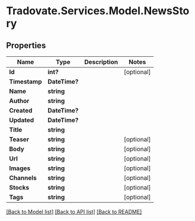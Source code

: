 # Tradovate.Services.Model.NewsStory
## Properties

Name | Type | Description | Notes
------------ | ------------- | ------------- | -------------
**Id** | **int?** |  | [optional] 
**Timestamp** | **DateTime?** |  | 
**Name** | **string** |  | 
**Author** | **string** |  | 
**Created** | **DateTime?** |  | 
**Updated** | **DateTime?** |  | 
**Title** | **string** |  | 
**Teaser** | **string** |  | [optional] 
**Body** | **string** |  | [optional] 
**Url** | **string** |  | [optional] 
**Images** | **string** |  | [optional] 
**Channels** | **string** |  | [optional] 
**Stocks** | **string** |  | [optional] 
**Tags** | **string** |  | [optional] 

[[Back to Model list]](../README.md#documentation-for-models) [[Back to API list]](../README.md#documentation-for-api-endpoints) [[Back to README]](../README.md)


